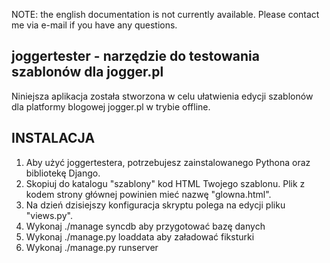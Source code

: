 NOTE: the english documentation is not currently available. Please contact me
via e-mail if you have any questions.

joggertester - narzędzie do testowania szablonów dla jogger.pl
--------------------------------------------------------------

Niniejsza aplikacja została stworzona w celu ułatwienia edycji szablonów dla
platformy blogowej jogger.pl w trybie offline. 

INSTALACJA
----------

1. Aby użyć joggertestera, potrzebujesz zainstalowanego Pythona oraz bibliotekę 
Django.
2. Skopiuj do katalogu "szablony" kod HTML Twojego szablonu. Plik 
z kodem strony głównej powinien mieć nazwę "glowna.html". 
3. Na dzień dzisiejszy konfiguracja skryptu polega na edycji pliku "views.py".
4. Wykonaj ./manage syncdb aby przygotować bazę danych
5. Wykonaj ./manage.py loaddata aby załadować fiksturki
6. Wykonaj ./manage.py runserver

